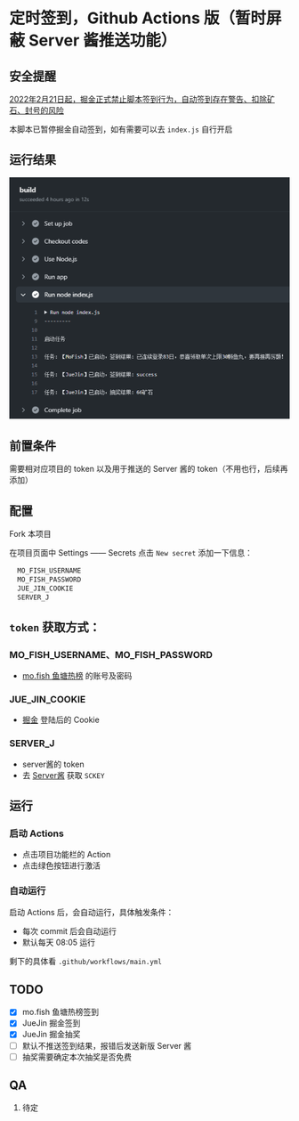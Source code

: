 # 定时签到，Github Actions 版（暂时屏蔽 Server 酱推送功能）

## 安全提醒
[2022年2月21日起，掘金正式禁止脚本签到行为，自动签到存在警告、扣除矿石、封号的风险](https://juejin.cn/pin/7065954293509160997)

本脚本已暂停掘金自动签到，如有需要可以去 `index.js` 自行开启

## 运行结果
![签到提示](./static/build.png)

## 前置条件
需要相对应项目的 token 以及用于推送的 Server 酱的 token（不用也行，后续再添加）

## 配置
Fork 本项目

在项目页面中 Settings —— Secrets 点击 `New secret` 添加一下信息：

      MO_FISH_USERNAME
      MO_FISH_PASSWORD
      JUE_JIN_COOKIE
      SERVER_J

## `token` 获取方式：
### MO_FISH_USERNAME、MO_FISH_PASSWORD
- [mo.fish 鱼塘热榜](https://mo.fish/) 的账号及密码

### JUE_JIN_COOKIE
- [掘金](https://juejin.cn/) 登陆后的 Cookie
### SERVER_J
- server酱的 token
- 去 [Server酱](http://sc.ftqq.com/?c=code) 获取 `SCKEY`

## 运行
### 启动 Actions
   - 点击项目功能栏的 Action
   - 点击绿色按钮进行激活

### 自动运行
启动 Actions 后，会自动运行，具体触发条件：
   - 每次 commit 后会自动运行
   - 默认每天 08:05 运行

剩下的具体看 `.github/workflows/main.yml`

## TODO
- [x] mo.fish 鱼塘热榜签到
- [x] JueJin 掘金签到
- [x] JueJin 掘金抽奖
- [ ] 默认不推送签到结果，报错后发送新版 Server 酱
- [ ] 抽奖需要确定本次抽奖是否免费

## QA
1) 待定
